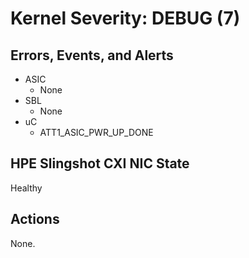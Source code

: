 # Kernel Severity: DEBUG (7)

## Errors, Events, and Alerts

- ASIC
  - None
- SBL
  - None
- uC
  - ATT1_ASIC_PWR_UP_DONE

## HPE Slingshot CXI NIC State

Healthy

## Actions

None.
